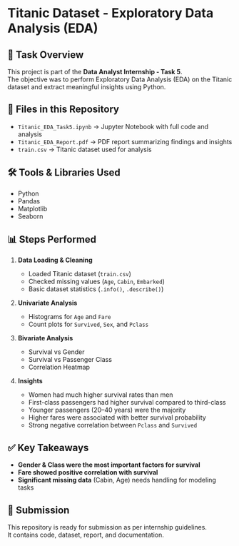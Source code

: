 
# Titanic Dataset - Exploratory Data Analysis (EDA)

## 📌 Task Overview
This project is part of the **Data Analyst Internship - Task 5**.  
The objective was to perform Exploratory Data Analysis (EDA) on the Titanic dataset and extract meaningful insights using Python.

## 📂 Files in this Repository
- `Titanic_EDA_Task5.ipynb` → Jupyter Notebook with full code and analysis
- `Titanic_EDA_Report.pdf` → PDF report summarizing findings and insights
- `train.csv` → Titanic dataset used for analysis

## 🛠 Tools & Libraries Used
- Python
- Pandas
- Matplotlib
- Seaborn

## 📊 Steps Performed
1. **Data Loading & Cleaning**
   - Loaded Titanic dataset (`train.csv`)
   - Checked missing values (`Age`, `Cabin`, `Embarked`)
   - Basic dataset statistics (`.info()`, `.describe()`)

2. **Univariate Analysis**
   - Histograms for `Age` and `Fare`
   - Count plots for `Survived`, `Sex`, and `Pclass`

3. **Bivariate Analysis**
   - Survival vs Gender
   - Survival vs Passenger Class
   - Correlation Heatmap

4. **Insights**
   - Women had much higher survival rates than men
   - First-class passengers had higher survival compared to third-class
   - Younger passengers (20–40 years) were the majority
   - Higher fares were associated with better survival probability
   - Strong negative correlation between `Pclass` and `Survived`

## ✅ Key Takeaways
- **Gender & Class were the most important factors for survival**
- **Fare showed positive correlation with survival**
- **Significant missing data** (Cabin, Age) needs handling for modeling tasks

## 📎 Submission
This repository is ready for submission as per internship guidelines.  
It contains code, dataset, report, and documentation.
